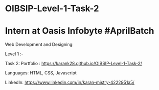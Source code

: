 # OIBSIP-Level-1-Task-2

# Intern at Oasis Infobyte #AprilBatch

Web Development and Designing

Level 1 :- 

Task 2: Portfolio : https://karank28.github.io/OIBSIP-Level-1-Task-2/

Languages: HTML, CSS, Javascript

LinkedIn: https://www.linkedin.com/in/karan-mistry-4222951a5/

